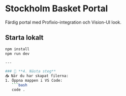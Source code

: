 # Stockholm Basket Portal

Färdig portal med Profixio-integration och Vision-UI look.

## Starta lokalt
```bash
npm install
npm run dev

---

### 🚀 **4. Nästa steg**
📥 När du har skapat filerna:  
1. Öppna mappen i VS Code:
   ```bash
   code .